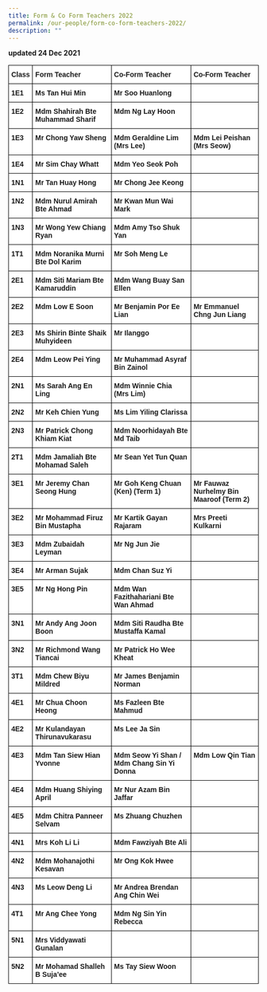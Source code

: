 ```yaml
---
title: Form & Co Form Teachers 2022
permalink: /our-people/form-co-form-teachers-2022/
description: ""
---
```

**updated 24 Dec 2021**

<style type="text/css">
.tg  {border-collapse:collapse;border-spacing:0;}
.tg td{border-color:black;border-style:solid;border-width:1px;font-family:Arial, sans-serif;font-size:14px;
  overflow:hidden;padding:10px 5px;word-break:normal;}
.tg th{border-color:black;border-style:solid;border-width:1px;font-family:Arial, sans-serif;font-size:14px;
  font-weight:normal;overflow:hidden;padding:10px 5px;word-break:normal;}
.tg .tg-dgl5{background-color:#FFF;font-weight:bold;text-align:left;vertical-align:top}
</style>
<table class="tg">
<thead>
  <tr>
    <th class="tg-dgl5">Class</th>
    <th class="tg-dgl5">Form Teacher</th>
    <th class="tg-dgl5">Co-Form Teacher</th>
    <th class="tg-dgl5">Co-Form Teacher</th>
  </tr>
</thead>
<tbody>
  <tr>
    <td class="tg-dgl5">1E1</td>
    <td class="tg-dgl5">Ms Tan Hui Min</td>
    <td class="tg-dgl5">Mr Soo Huanlong</td>
    <td class="tg-dgl5"> </td>
  </tr>
  <tr>
    <td class="tg-dgl5">1E2</td>
    <td class="tg-dgl5">Mdm Shahirah Bte Muhammad Sharif</td>
    <td class="tg-dgl5">Mdm Ng Lay Hoon</td>
    <td class="tg-dgl5"> </td>
  </tr>
  <tr>
    <td class="tg-dgl5">1E3</td>
    <td class="tg-dgl5">Mr Chong Yaw Sheng</td>
    <td class="tg-dgl5">Mdm Geraldine Lim (Mrs Lee)</td>
    <td class="tg-dgl5">Mdm Lei Peishan (Mrs Seow)</td>
  </tr>
  <tr>
    <td class="tg-dgl5">1E4</td>
    <td class="tg-dgl5">Mr Sim Chay Whatt</td>
    <td class="tg-dgl5">Mdm Yeo Seok Poh</td>
    <td class="tg-dgl5"> </td>
  </tr>
  <tr>
    <td class="tg-dgl5">1N1</td>
    <td class="tg-dgl5">Mr Tan Huay Hong</td>
    <td class="tg-dgl5">Mr Chong Jee Keong</td>
    <td class="tg-dgl5"> </td>
  </tr>
  <tr>
    <td class="tg-dgl5">1N2</td>
    <td class="tg-dgl5">Mdm Nurul Amirah Bte Ahmad</td>
    <td class="tg-dgl5">Mr Kwan Mun Wai Mark</td>
    <td class="tg-dgl5"> </td>
  </tr>
  <tr>
    <td class="tg-dgl5">1N3</td>
    <td class="tg-dgl5">Mr Wong Yew Chiang Ryan</td>
    <td class="tg-dgl5">Mdm Amy Tso Shuk Yan</td>
    <td class="tg-dgl5"> </td>
  </tr>
  <tr>
    <td class="tg-dgl5">1T1</td>
    <td class="tg-dgl5">Mdm Noranika Murni Bte Dol Karim</td>
    <td class="tg-dgl5">Mr Soh Meng Le</td>
    <td class="tg-dgl5"> </td>
  </tr>
  <tr>
    <td class="tg-dgl5">2E1</td>
    <td class="tg-dgl5">Mdm Siti Mariam Bte Kamaruddin</td>
    <td class="tg-dgl5">Mdm Wang Buay San Ellen</td>
    <td class="tg-dgl5"> </td>
  </tr>
  <tr>
    <td class="tg-dgl5">2E2</td>
    <td class="tg-dgl5">Mdm Low E Soon</td>
    <td class="tg-dgl5">Mr Benjamin Por Ee Lian</td>
    <td class="tg-dgl5">Mr Emmanuel Chng Jun Liang</td>
  </tr>
  <tr>
    <td class="tg-dgl5">2E3</td>
    <td class="tg-dgl5">Ms Shirin Binte Shaik Muhyideen</td>
    <td class="tg-dgl5">Mr Ilanggo</td>
    <td class="tg-dgl5"> </td>
  </tr>
  <tr>
    <td class="tg-dgl5">2E4</td>
    <td class="tg-dgl5">Mdm Leow Pei Ying</td>
    <td class="tg-dgl5">Mr Muhammad Asyraf Bin Zainol</td>
    <td class="tg-dgl5"> </td>
  </tr>
  <tr>
    <td class="tg-dgl5">2N1</td>
    <td class="tg-dgl5">Ms Sarah Ang En Ling</td>
    <td class="tg-dgl5">Mdm Winnie Chia (Mrs Lim)</td>
    <td class="tg-dgl5"> </td>
  </tr>
  <tr>
    <td class="tg-dgl5">2N2</td>
    <td class="tg-dgl5">Mr Keh Chien Yung</td>
    <td class="tg-dgl5">Ms Lim Yiling Clarissa</td>
    <td class="tg-dgl5"> </td>
  </tr>
  <tr>
    <td class="tg-dgl5">2N3</td>
    <td class="tg-dgl5">Mr Patrick Chong Khiam Kiat</td>
    <td class="tg-dgl5">Mdm Noorhidayah Bte Md Taib</td>
    <td class="tg-dgl5"> </td>
  </tr>
  <tr>
    <td class="tg-dgl5">2T1</td>
    <td class="tg-dgl5">Mdm Jamaliah Bte Mohamad Saleh</td>
    <td class="tg-dgl5">Mr Sean Yet Tun Quan</td>
    <td class="tg-dgl5"> </td>
  </tr>
  <tr>
    <td class="tg-dgl5">3E1</td>
    <td class="tg-dgl5">Mr Jeremy Chan Seong Hung</td>
    <td class="tg-dgl5">Mr Goh Keng Chuan (Ken) (Term 1)</td>
    <td class="tg-dgl5">Mr Fauwaz Nurhelmy Bin Maaroof (Term 2)</td>
  </tr>
  <tr>
    <td class="tg-dgl5">3E2</td>
    <td class="tg-dgl5">Mr Mohammad Firuz Bin Mustapha</td>
    <td class="tg-dgl5">Mr Kartik Gayan Rajaram</td>
    <td class="tg-dgl5">Mrs Preeti Kulkarni</td>
  </tr>
  <tr>
    <td class="tg-dgl5">3E3</td>
    <td class="tg-dgl5">Mdm Zubaidah Leyman</td>
    <td class="tg-dgl5">Mr Ng Jun Jie</td>
    <td class="tg-dgl5"> </td>
  </tr>
  <tr>
    <td class="tg-dgl5">3E4</td>
    <td class="tg-dgl5">Mr Arman Sujak</td>
    <td class="tg-dgl5">Mdm Chan Suz Yi</td>
    <td class="tg-dgl5"> </td>
  </tr>
  <tr>
    <td class="tg-dgl5">3E5</td>
    <td class="tg-dgl5">Mr Ng Hong Pin</td>
    <td class="tg-dgl5">Mdm Wan Fazithahariani Bte Wan Ahmad</td>
    <td class="tg-dgl5"> </td>
  </tr>
  <tr>
    <td class="tg-dgl5">3N1</td>
    <td class="tg-dgl5">Mr Andy Ang Joon Boon</td>
    <td class="tg-dgl5">Mdm Siti Raudha Bte Mustaffa Kamal</td>
    <td class="tg-dgl5"> </td>
  </tr>
  <tr>
    <td class="tg-dgl5">3N2</td>
    <td class="tg-dgl5">Mr Richmond Wang Tiancai</td>
    <td class="tg-dgl5">Mr Patrick Ho Wee Kheat</td>
    <td class="tg-dgl5"> </td>
  </tr>
  <tr>
    <td class="tg-dgl5">3T1</td>
    <td class="tg-dgl5">Mdm Chew Biyu Mildred</td>
    <td class="tg-dgl5">Mr James Benjamin Norman</td>
    <td class="tg-dgl5"> </td>
  </tr>
  <tr>
    <td class="tg-dgl5">4E1</td>
    <td class="tg-dgl5">Mr Chua Choon Heong</td>
    <td class="tg-dgl5">Ms Fazleen Bte Mahmud</td>
    <td class="tg-dgl5"> </td>
  </tr>
  <tr>
    <td class="tg-dgl5">4E2</td>
    <td class="tg-dgl5">Mr Kulandayan Thirunavukarasu</td>
    <td class="tg-dgl5">Ms Lee Ja Sin</td>
    <td class="tg-dgl5"> </td>
  </tr>
  <tr>
    <td class="tg-dgl5">4E3</td>
    <td class="tg-dgl5">Mdm Tan Siew Hian Yvonne</td>
    <td class="tg-dgl5">Mdm Seow Yi Shan / Mdm Chang Sin Yi Donna</td>
    <td class="tg-dgl5">Mdm Low Qin Tian</td>
  </tr>
  <tr>
    <td class="tg-dgl5">4E4</td>
    <td class="tg-dgl5">Mdm Huang Shiying April</td>
    <td class="tg-dgl5">Mr Nur Azam Bin Jaffar</td>
    <td class="tg-dgl5"> </td>
  </tr>
  <tr>
    <td class="tg-dgl5">4E5</td>
    <td class="tg-dgl5">Mdm Chitra Panneer Selvam</td>
    <td class="tg-dgl5">Ms Zhuang Chuzhen</td>
    <td class="tg-dgl5"> </td>
  </tr>
  <tr>
    <td class="tg-dgl5">4N1</td>
    <td class="tg-dgl5">Mrs Koh Li Li</td>
    <td class="tg-dgl5">Mdm Fawziyah Bte Ali</td>
    <td class="tg-dgl5"> </td>
  </tr>
  <tr>
    <td class="tg-dgl5">4N2</td>
    <td class="tg-dgl5">Mdm Mohanajothi Kesavan</td>
    <td class="tg-dgl5">Mr Ong Kok Hwee</td>
    <td class="tg-dgl5"> </td>
  </tr>
  <tr>
    <td class="tg-dgl5">4N3</td>
    <td class="tg-dgl5">Ms Leow Deng Li</td>
    <td class="tg-dgl5">Mr Andrea Brendan Ang Chin Wei</td>
    <td class="tg-dgl5"> </td>
  </tr>
  <tr>
    <td class="tg-dgl5">4T1</td>
    <td class="tg-dgl5">Mr Ang Chee Yong</td>
    <td class="tg-dgl5">Mdm Ng Sin Yin Rebecca</td>
    <td class="tg-dgl5"> </td>
  </tr>
  <tr>
    <td class="tg-dgl5">5N1</td>
    <td class="tg-dgl5">Mrs Viddyawati Gunalan</td>
    <td class="tg-dgl5"> </td>
    <td class="tg-dgl5"> </td>
  </tr>
  <tr>
    <td class="tg-dgl5">5N2</td>
    <td class="tg-dgl5">Mr Mohamad Shalleh B Suja’ee</td>
    <td class="tg-dgl5">Ms Tay Siew Woon</td>
    <td class="tg-dgl5"> </td>
  </tr>
</tbody>
</table>